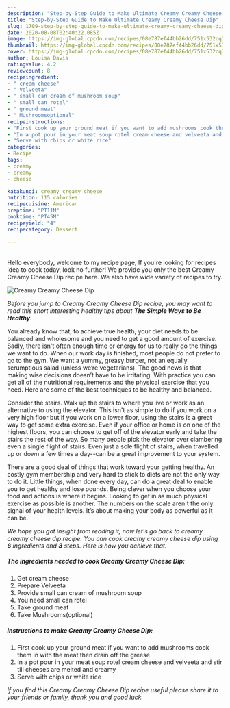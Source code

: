 ```yaml
---
description: "Step-by-Step Guide to Make Ultimate Creamy Creamy Cheese Dip"
title: "Step-by-Step Guide to Make Ultimate Creamy Creamy Cheese Dip"
slug: 1709-step-by-step-guide-to-make-ultimate-creamy-creamy-cheese-dip
date: 2020-08-08T02:40:22.085Z
image: https://img-global.cpcdn.com/recipes/08e787ef44bb26dd/751x532cq70/creamy-creamy-cheese-dip-recipe-main-photo.jpg
thumbnail: https://img-global.cpcdn.com/recipes/08e787ef44bb26dd/751x532cq70/creamy-creamy-cheese-dip-recipe-main-photo.jpg
cover: https://img-global.cpcdn.com/recipes/08e787ef44bb26dd/751x532cq70/creamy-creamy-cheese-dip-recipe-main-photo.jpg
author: Louisa Davis
ratingvalue: 4.2
reviewcount: 8
recipeingredient:
- " cream cheese"
- " Velveeta"
- " small can cream of mushroom soup"
- " small can rotel"
- " ground meat"
- " Mushroomsoptional"
recipeinstructions:
- "First cook up your ground meat if you want to add mushrooms cook them in with the meat then drain off the greese"
- "In a pot pour in your meat soup rotel cream cheese and velveeta and stir till cheeses are melted and creamy"
- "Serve with chips or white rice"
categories:
- Recipe
tags:
- creamy
- creamy
- cheese

katakunci: creamy creamy cheese 
nutrition: 115 calories
recipecuisine: American
preptime: "PT11M"
cooktime: "PT45M"
recipeyield: "4"
recipecategory: Dessert

---
```

<br>
Hello everybody, welcome to my recipe page, If you're looking for recipes idea to cook today, look no further! We provide you only the best Creamy Creamy Cheese Dip recipe here. We also have wide variety of recipes to try.
<br>


![Creamy Creamy Cheese Dip](https://img-global.cpcdn.com/recipes/08e787ef44bb26dd/751x532cq70/creamy-creamy-cheese-dip-recipe-main-photo.jpg)

<i>Before you jump to Creamy Creamy Cheese Dip recipe, you may want to read this short interesting healthy tips about <strong>The Simple Ways to Be Healthy</strong>.</i>

You already know that, to achieve true health, your diet needs to be balanced and wholesome and you need to get a good amount of exercise. Sadly, there isn't often enough time or energy for us to really do the things we want to do. When our work day is finished, most people do not prefer to go to the gym. We want a yummy, greasy burger, not an equally scrumptious salad (unless we’re vegetarians). The good news is that making wise decisions doesn’t have to be irritating. With practice you can get all of the nutritional requirements and the physical exercise that you need. Here are some of the best techniques to be healthy and balanced.

Consider the stairs. Walk up the stairs to where you live or work as an alternative to using the elevator. This isn't as simple to do if you work on a very high floor but if you work on a lower floor, using the stairs is a great way to get some extra exercise. Even if your office or home is on one of the highest floors, you can choose to get off of the elevator early and take the stairs the rest of the way. So many people pick the elevator over clambering even a single flight of stairs. Even just a sole flight of stairs, when travelled up or down a few times a day--can be a great improvement to your system. 

There are a good deal of things that work toward your getting healthy. An costly gym membership and very hard to stick to diets are not the only way to do it. Little things, when done every day, can do a great deal to enable you to get healthy and lose pounds. Being clever when you choose your food and actions is where it begins. Looking to get in as much physical exercise as possible is another. The numbers on the scale aren't the only signal of your health levels. It’s about making your body as powerful as it can be. 


<i>We hope you got insight from reading it, now let's go back to creamy creamy cheese dip recipe. You can cook creamy creamy cheese dip using <strong>6</strong> ingredients and <strong>3</strong> steps. Here is how you achieve that.
</i>

##### The ingredients needed to cook Creamy Creamy Cheese Dip:

1. Get  cream cheese
1. Prepare  Velveeta
1. Provide  small can cream of mushroom soup
1. You need  small can rotel
1. Take  ground meat
1. Take  Mushrooms(optional)


##### Instructions to make Creamy Creamy Cheese Dip:

1. First cook up your ground meat if you want to add mushrooms cook them in with the meat then drain off the greese
1. In a pot pour in your meat soup rotel cream cheese and velveeta and stir till cheeses are melted and creamy
1. Serve with chips or white rice


<i>If you find this Creamy Creamy Cheese Dip recipe useful please share it to your friends or family, thank you and good luck.</i>
